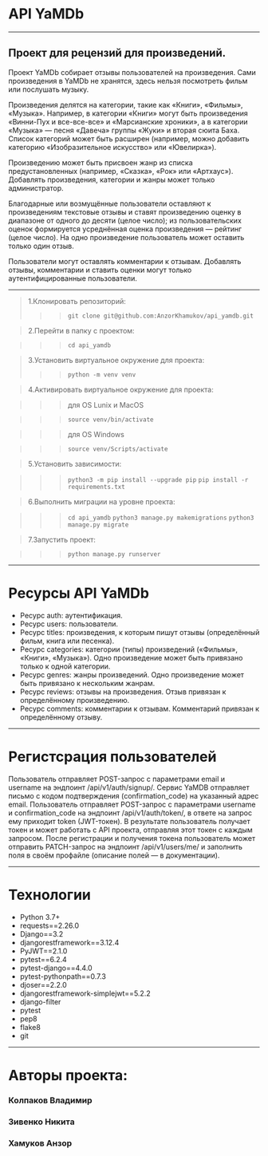 # API YaMDb
___
## Проект для рецензий для произведений.
Проект YaMDb собирает отзывы пользователей на произведения. Сами произведения в YaMDb не хранятся, здесь нельзя посмотреть фильм или послушать музыку.

Произведения делятся на категории, такие как «Книги», «Фильмы», «Музыка». Например, в категории «Книги» могут быть произведения «Винни-Пух и все-все-все» и «Марсианские хроники», а в категории «Музыка» — песня «Давеча» группы «Жуки» и вторая сюита Баха. Список категорий может быть расширен (например, можно добавить категорию «Изобразительное искусство» или «Ювелирка»). 

Произведению может быть присвоен жанр из списка предустановленных (например, «Сказка», «Рок» или «Артхаус»). 
Добавлять произведения, категории и жанры может только администратор.

Благодарные или возмущённые пользователи оставляют к произведениям текстовые отзывы и ставят произведению оценку в диапазоне от одного до десяти (целое число); из пользовательских оценок формируется усреднённая оценка произведения — рейтинг (целое число). На одно произведение пользователь может оставить только один отзыв.

Пользователи могут оставлять комментарии к отзывам.
Добавлять отзывы, комментарии и ставить оценки могут только аутентифицированные пользователи.
___
>1.Клонировать репозиторий:
>>>`git clone git@github.com:AnzorKhamukov/api_yamdb.git`

>2.Перейти в папку с проектом:

>>>`cd api_yamdb`

>3.Установить виртуальное окружение для проекта:
>>>`python -m venv venv`

>4.Активировать виртуальное окружение для проекта:

>>>для OS Lunix и MacOS

>>>`source venv/bin/activate`

>>>для OS Windows

>>>`source venv/Scripts/activate`

>5.Установить зависимости:

>>>`python3 -m pip install --upgrade pip`
>>>`pip install -r requirements.txt`

>6.Выполнить миграции на уровне проекта:

>>>`cd api_yamdb`
>>>`python3 manage.py makemigrations`
>>>`python3 manage.py migrate`

>7.Запустить проект:

>>>`python manage.py runserver`
___
# Ресурсы API YaMDb
+ Ресурс auth: аутентификация.
+ Ресурс users: пользователи.
+ Ресурс titles: произведения, к которым пишут отзывы (определённый фильм, книга или песенка).
+ Ресурс categories: категории (типы) произведений («Фильмы», «Книги», «Музыка»). Одно произведение может быть привязано только к одной категории.
+ Ресурс genres: жанры произведений. Одно произведение может быть привязано к нескольким жанрам.
+ Ресурс reviews: отзывы на произведения. Отзыв привязан к определённому произведению.
+ Ресурс comments: комментарии к отзывам. Комментарий привязан к определённому отзыву.
___
# Регистсрация пользователей
Пользователь отправляет POST-запрос с параметрами email и username на эндпоинт /api/v1/auth/signup/. Сервис YaMDB отправляет письмо с кодом подтверждения (confirmation_code) на указанный адрес email. Пользователь отправляет POST-запрос с параметрами username и confirmation_code на эндпоинт /api/v1/auth/token/, в ответе на запрос ему приходит token (JWT-токен). В результате пользователь получает токен и может работать с API проекта, отправляя этот токен с каждым запросом. После регистрации и получения токена пользователь может отправить PATCH-запрос на эндпоинт /api/v1/users/me/ и заполнить поля в своём профайле (описание полей — в документации).
___
# Технологии
+ Python 3.7+
+ requests==2.26.0
+ Django==3.2
+ djangorestframework==3.12.4
+ PyJWT==2.1.0
+ pytest==6.2.4
+ pytest-django==4.4.0
+ pytest-pythonpath==0.7.3
+ djoser==2.2.0
+ djangorestframework-simplejwt==5.2.2
+ django-filter
+ pytest
+ pep8
+ flake8
+ git
___
# Авторы проекта:
### Колпаков Владимир
### Зивенко Никита
### Хамуков Анзор